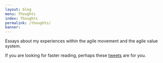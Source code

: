 ```yaml
---
layout: blog
menu: Thoughts
index: Thoughts
permalink: /thoughts/
banner:
---
```

Essays about my experiences within the agile movement and the agile value system.

If you are looking for faster reading, perhaps these [tweets]({{site.url}}/tweets/) are for you.
